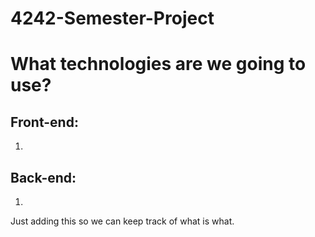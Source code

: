 # 4242-Semester-Project

# What technologies are we going to use?

## Front-end:

1. 

## Back-end:

1. 

Just adding this so we can keep track of what is what.